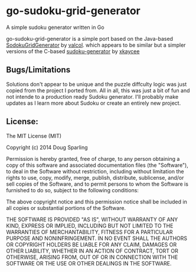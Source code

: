 go-sudoku-grid-generator
========================

A simple sudoku generator written in Go

go-sudoku-grid-generator is a simple port based on the Java-based
[SodokuGridGenerator](https://github.com/valcol/SodokuGridGenerator)
by [valcol](https://github.com/valcol).
which appears to be similar but a simpler versions of the C-based
[sudoku-generator](https://github.com/xkaycee/sudoku-generator)
by [xkaycee](https://github.com/xkaycee)

Bugs/Limitations
----------------

Solutions don't appear to be unique and the puzzle diffculty logic was
just copied from the project I ported from. All in all, this was just
a bit of fun and not intende to a production ready Sudoku generator.
I'll probably make updates as I learn more about Sudoku or
create an entirely new project.

License:
--------

The MIT License (MIT)

Copyright (c) 2014 Doug Sparling

Permission is hereby granted, free of charge, to any person obtaining a copy
of this software and associated documentation files (the "Software"), to deal
in the Software without restriction, including without limitation the rights
to use, copy, modify, merge, publish, distribute, sublicense, and/or sell
copies of the Software, and to permit persons to whom the Software is
furnished to do so, subject to the following conditions:

The above copyright notice and this permission notice shall be included in all
copies or substantial portions of the Software.

THE SOFTWARE IS PROVIDED "AS IS", WITHOUT WARRANTY OF ANY KIND, EXPRESS OR
IMPLIED, INCLUDING BUT NOT LIMITED TO THE WARRANTIES OF MERCHANTABILITY,
FITNESS FOR A PARTICULAR PURPOSE AND NONINFRINGEMENT. IN NO EVENT SHALL THE
AUTHORS OR COPYRIGHT HOLDERS BE LIABLE FOR ANY CLAIM, DAMAGES OR OTHER
LIABILITY, WHETHER IN AN ACTION OF CONTRACT, TORT OR OTHERWISE, ARISING FROM,
OUT OF OR IN CONNECTION WITH THE SOFTWARE OR THE USE OR OTHER DEALINGS IN THE
SOFTWARE.
